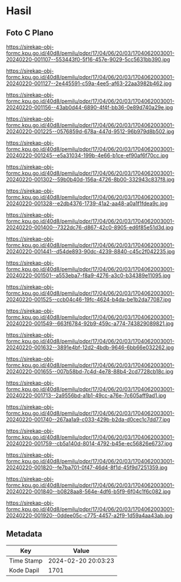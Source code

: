 # Hasil

## Foto C Plano

https://sirekap-obj-formc.kpu.go.id/40d8/pemilu/pdpr/17/04/06/20/03/1704062003001-20240220-001107--553443f0-5f16-457e-9029-5cc5631bb390.jpg

https://sirekap-obj-formc.kpu.go.id/40d8/pemilu/pdpr/17/04/06/20/03/1704062003001-20240220-001127--2e445591-c59a-4ee5-af63-22aa3982b462.jpg

https://sirekap-obj-formc.kpu.go.id/40d8/pemilu/pdpr/17/04/06/20/03/1704062003001-20240220-001156--43ab0d44-6890-4f4f-bb36-0e89d740a29e.jpg

https://sirekap-obj-formc.kpu.go.id/40d8/pemilu/pdpr/17/04/06/20/03/1704062003001-20240220-001225--0576859d-678a-447d-9512-96b979d8b502.jpg

https://sirekap-obj-formc.kpu.go.id/40d8/pemilu/pdpr/17/04/06/20/03/1704062003001-20240220-001245--e5a31034-199b-4e66-b1ce-ef90af6f70cc.jpg

https://sirekap-obj-formc.kpu.go.id/40d8/pemilu/pdpr/17/04/06/20/03/1704062003001-20240220-001302--59b0b40d-156a-4726-8b00-332943c837f8.jpg

https://sirekap-obj-formc.kpu.go.id/40d8/pemilu/pdpr/17/04/06/20/03/1704062003001-20240220-001328--e2db4376-1739-41a2-aa48-a0a1f1fdea9c.jpg

https://sirekap-obj-formc.kpu.go.id/40d8/pemilu/pdpr/17/04/06/20/03/1704062003001-20240220-001400--7322dc76-d867-42c0-8905-ed6f85e51d3d.jpg

https://sirekap-obj-formc.kpu.go.id/40d8/pemilu/pdpr/17/04/06/20/03/1704062003001-20240220-001441--d54de893-90dc-4239-8840-c45c2f042235.jpg

https://sirekap-obj-formc.kpu.go.id/40d8/pemilu/pdpr/17/04/06/20/03/1704062003001-20240220-001501--a553eba7-f8a9-4276-a3c0-b34389e11095.jpg

https://sirekap-obj-formc.kpu.go.id/40d8/pemilu/pdpr/17/04/06/20/03/1704062003001-20240220-001525--ccb04c46-19fc-4624-b4da-be1b2da77087.jpg

https://sirekap-obj-formc.kpu.go.id/40d8/pemilu/pdpr/17/04/06/20/03/1704062003001-20240220-001549--663f6784-92b9-459c-a774-743829089821.jpg

https://sirekap-obj-formc.kpu.go.id/40d8/pemilu/pdpr/17/04/06/20/03/1704062003001-20240220-001632--3891e4bf-12d2-4bdb-9646-6bb66e032262.jpg

https://sirekap-obj-formc.kpu.go.id/40d8/pemilu/pdpr/17/04/06/20/03/1704062003001-20240220-001655--007b58bd-7c4d-4e78-88b4-2cd7728cb18c.jpg

https://sirekap-obj-formc.kpu.go.id/40d8/pemilu/pdpr/17/04/06/20/03/1704062003001-20240220-001713--2a9556bd-a1b1-49cc-a76e-7c605aff9ad1.jpg

https://sirekap-obj-formc.kpu.go.id/40d8/pemilu/pdpr/17/04/06/20/03/1704062003001-20240220-001740--267aa1a9-c033-429b-b2da-d0cec1c7dd77.jpg

https://sirekap-obj-formc.kpu.go.id/40d8/pemilu/pdpr/17/04/06/20/03/1704062003001-20240220-001759--cb5a140d-8014-4792-b45e-ec56826e6737.jpg

https://sirekap-obj-formc.kpu.go.id/40d8/pemilu/pdpr/17/04/06/20/03/1704062003001-20240220-001820--fe7ba701-0f47-46d4-8f1d-45f9d7251359.jpg

https://sirekap-obj-formc.kpu.go.id/40d8/pemilu/pdpr/17/04/06/20/03/1704062003001-20240220-001840--b0828aa8-564e-4df6-b5f9-6f04c1f6c082.jpg

https://sirekap-obj-formc.kpu.go.id/40d8/pemilu/pdpr/17/04/06/20/03/1704062003001-20240220-001920--0ddee05c-c775-4457-a2f9-1d59a4aa43ab.jpg


## Metadata

| Key        | Value               |
| ---------- | ------------------- |
| Time Stamp | 2024-02-20 20:03:23 |
| Kode Dapil | 1701                |



